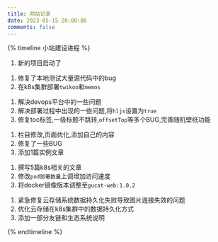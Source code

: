 ```yaml
---
title: 网站记录
date: 2023-05-15 20:00:00
comments: false
---
```


{% timeline 小站建设进程 %}

<!-- timeline 2023-5-15 -->

1. 新的项目启动了

<!-- endtimeline -->


<!-- timeline 2023-5-17 -->

1. 修复了本地测试大量源代码中的bug
2. 在k8s集群部署`twikoo`和`memos`

<!-- endtimeline -->


<!-- timeline 2023-5-18 -->

1. 解决devops平台中的一些问题
2. 解决部署过程中出现的一些问题,将`hljs`设置为`true`
3. 修复toc标签,一级标题不跳转,`offsetTop`等多个BUG,完善随机壁纸功能

<!-- endtimeline -->

<!-- timeline 2023-5-19 -->

1. 栏目修改,页面优化,添加自己的内容
2. 修复了一些BUG
3. 添加1篇实例文章

<!-- endtimeline -->


<!-- timeline 2023-5-20 -->

1. 撰写5篇k8s相关的文章
2. 修改`pod部署数量`上调增加访问速度
3. 将docker镜像版本调整至`gucat-web:1.0.2`

<!-- endtimeline -->

<!-- timeline 2023-5-21 -->
1. 紧急修复云存储系统数据持久化失败导致图片连接失效的问题
2. 优化云存储在k8s集群中的数据持久化方式
3. 添加一部分友链和生态系统说明
<!-- endtimeline -->

{% endtimeline %}

